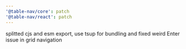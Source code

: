 ```yaml
---
'@table-nav/core': patch
'@table-nav/react': patch
---
```


splitted cjs and esm export, use tsup for bundling and fixed weird Enter issue in grid navigation
